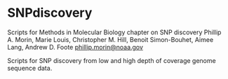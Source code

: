 # SNPdiscovery
Scripts for Methods in Molecular Biology chapter on SNP discovery
Phillip A. Morin, Marie Louis, Christopher M. Hill, Benoit Simon-Bouhet, Aimee Lang, Andrew D. Foote 
phillip.morin@noaa.gov

Scripts for SNP discovery from low and high depth of coverage genome sequence data.
